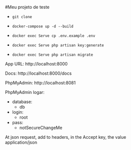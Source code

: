 #Meu projeto de teste

- ```git clone```


- ```docker-compose up -d --build```


- ```docker exec Serve cp .env.example .env```


- ```docker exec Serve php artisan key:generate```


- ```docker exec Serve php artisan migrate```

App URL: http://localhost:8000

Docs: http://localhost:8000/docs

PhpMyAdmin: http://localhost:8081

PhpMyAdmin logar:
 - database:
   - db
 - login:
   - root
 - pass:
   - notSecureChangeMe


At json request, add to headers, in the Accept key, the value application/json
